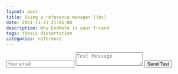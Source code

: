 ```yaml
---
layout: post
title: Using a reference manager (tbc)
date: 2021-11-23 21:01:00
description: Why EndNote is your friend
tags: thesis dissertation
categories: reference
---
```


<form method="POST" action="https://formspree.io/f/xpznejyr">
    <input type="email" name="email" placeholder="Your email">
    <textarea name="message" placeholder="Test Message"></textarea>
    <button type="submit">Send Test</button>
  </form>